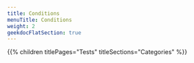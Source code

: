 ```yaml
---
title: Conditions
menuTitle: Conditions
weight: 2 
geekdocFlatSection: true
---
```


{{% children titlePages="Tests" titleSections="Categories" %}}
